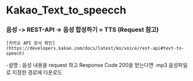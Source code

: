# Kakao_Text_to_speecch

### 음성 -> REST-API -> 음성 합성하기 = TTS (Request 참고)
```
[카카오 API 문서 확인](https://developers.kakao.com/docs/latest/ko/voice/rest-api#text-to-speech)
```

-설명 : 음성 내용을 request 하고 Response Code 200을 받는다면 .mp3 음성파일로 지정한 경로에 다운로드
